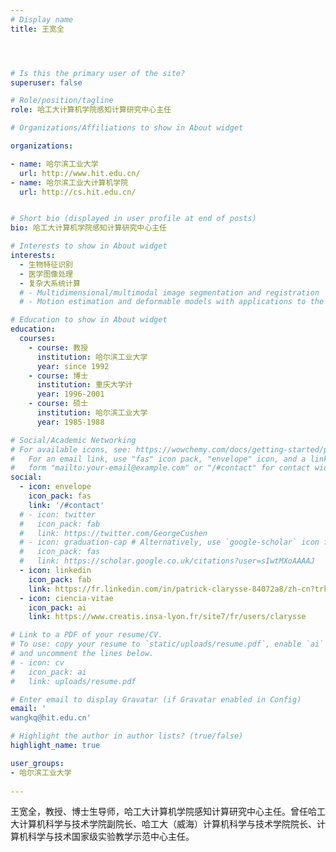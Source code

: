 ```yaml
---
# Display name
title: 王宽全




# Is this the primary user of the site?
superuser: false

# Role/position/tagline
role: 哈工大计算机学院感知计算研究中心主任

# Organizations/Affiliations to show in About widget

organizations:

- name: 哈尔滨工业大学
  url: http://www.hit.edu.cn/
- name: 哈尔滨工业大计算机学院
  url: http://cs.hit.edu.cn/


# Short bio (displayed in user profile at end of posts)
bio: 哈工大计算机学院感知计算研究中心主任

# Interests to show in About widget
interests:
  - 生物特征识别
  - 医学图像处理
  - 复杂大系统计算
  # - Multidimensional/multimodal image segmentation and registration
  # - Motion estimation and deformable models with applications to the 3D analysis of the heart functions

# Education to show in About widget
education:
  courses:
    - course: 教授
      institution: 哈尔滨工业大学
      year: since 1992
    - course: 博士
      institution: 重庆大学计
      year: 1996-2001
    - course: 硕士
      institution: 哈尔滨工业大学
      year: 1985-1988

# Social/Academic Networking
# For available icons, see: https://wowchemy.com/docs/getting-started/page-builder/#icons
#   For an email link, use "fas" icon pack, "envelope" icon, and a link in the
#   form "mailto:your-email@example.com" or "/#contact" for contact widget.
social:
  - icon: envelope
    icon_pack: fas
    link: '/#contact'
  # - icon: twitter
  #   icon_pack: fab
  #   link: https://twitter.com/GeorgeCushen
  # - icon: graduation-cap # Alternatively, use `google-scholar` icon from `ai` icon pack
  #   icon_pack: fas
  #   link: https://scholar.google.co.uk/citations?user=sIwtMXoAAAAJ
  - icon: linkedin
    icon_pack: fab
    link: https://fr.linkedin.com/in/patrick-clarysse-84072a8/zh-cn?trk=people-guest_people_search-card
  - icon: ciencia-vitae
    icon_pack: ai
    link: https://www.creatis.insa-lyon.fr/site7/fr/users/clarysse 

# Link to a PDF of your resume/CV.
# To use: copy your resume to `static/uploads/resume.pdf`, enable `ai` icons in `params.toml`,
# and uncomment the lines below.
# - icon: cv
#   icon_pack: ai
#   link: uploads/resume.pdf

# Enter email to display Gravatar (if Gravatar enabled in Config)
email: '
wangkq@hit.edu.cn'

# Highlight the author in author lists? (true/false)
highlight_name: true

user_groups:
- 哈尔滨工业大学
 
---
```

王宽全，教授、博士生导师，哈工大计算机学院感知计算研究中心主任。曾任哈工大计算机科学与技术学院副院长、哈工大（威海）计算机科学与技术学院院长、计算机科学与技术国家级实验教学示范中心主任。
